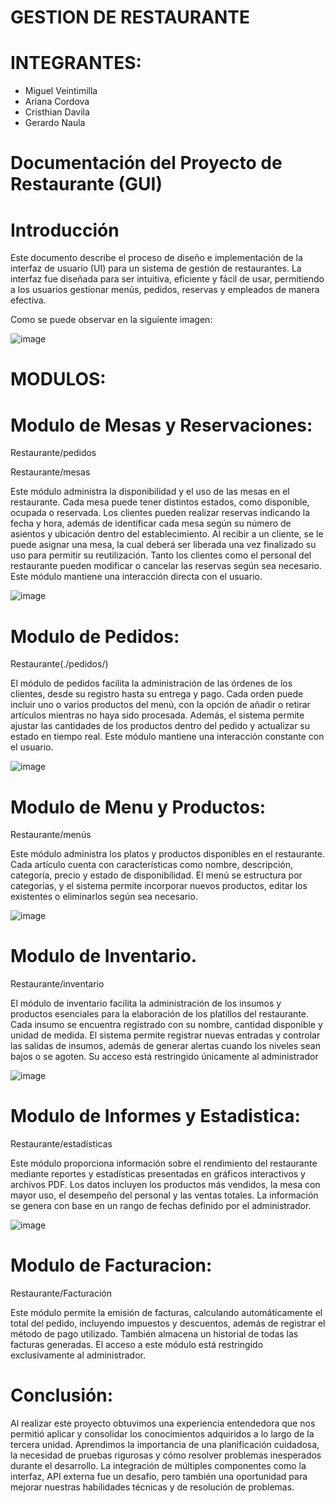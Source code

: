 
# GESTION DE RESTAURANTE

# INTEGRANTES: 

* Miguel Veintimilla
* Ariana Cordova
* Cristhian Davila
* Gerardo Naula


# Documentación del Proyecto de Restaurante (GUI)


# Introducción

Este documento describe el proceso de diseño e implementación de la interfaz de usuario (UI) para un sistema de gestión de restaurantes. La interfaz fue diseñada para ser intuitiva, eficiente y fácil de usar, permitiendo a los usuarios gestionar menús, pedidos, reservas y empleados de manera efectiva.

Como se puede observar en la siguiente imagen:


![image](https://github.com/user-attachments/assets/d348ee09-1257-4a91-923f-2888c2429647)


# MODULOS:


# Modulo de Mesas y Reservaciones:

Restaurante/pedidos

Restaurante/mesas

Este módulo administra la disponibilidad y el uso de las mesas en el restaurante. Cada mesa puede tener distintos estados, como disponible, ocupada o reservada. Los clientes pueden realizar reservas indicando la fecha y hora, además de identificar cada mesa según su número de asientos y ubicación dentro del establecimiento. Al recibir a un cliente, se le puede asignar una mesa, la cual deberá ser liberada una vez finalizado su uso para permitir su reutilización. Tanto los clientes como el personal del restaurante pueden modificar o cancelar las reservas según sea necesario. Este módulo mantiene una interacción directa con el usuario.

![image](https://github.com/user-attachments/assets/3441fb9b-dec0-465a-8b14-4b0c75635994)


# Modulo de Pedidos:

Restaurante(./pedidos/)

El módulo de pedidos facilita la administración de las órdenes de los clientes, desde su registro hasta su entrega y pago. Cada orden puede incluir uno o varios productos del menú, con la opción de añadir o retirar artículos mientras no haya sido procesada. Además, el sistema permite ajustar las cantidades de los productos dentro del pedido y actualizar su estado en tiempo real. Este módulo mantiene una interacción constante con el usuario.


![image](https://github.com/user-attachments/assets/dccf55e2-80ea-4c86-bb74-302cb8bdffa0)



# Modulo de Menu y Productos:

Restaurante/menús

Este módulo administra los platos y productos disponibles en el restaurante. Cada artículo cuenta con características como nombre, descripción, categoría, precio y estado de disponibilidad. El menú se estructura por categorías, y el sistema permite incorporar nuevos productos, editar los existentes o eliminarlos según sea necesario.


![image](https://github.com/user-attachments/assets/c7a11c1e-4cc0-432e-acaa-d78ee6998451)


# Modulo de Inventario.

Restaurante/inventario

El módulo de inventario facilita la administración de los insumos y productos esenciales para la elaboración de los platillos del restaurante. Cada insumo se encuentra registrado con su nombre, cantidad disponible y unidad de medida. El sistema permite registrar nuevas entradas y controlar las salidas de insumos, además de generar alertas cuando los niveles sean bajos o se agoten. Su acceso está restringido únicamente al administrador


![image](https://github.com/user-attachments/assets/e856f9c6-f77c-4fd4-aaf8-b1a1e0b63260)


# Modulo de Informes y Estadistica:

Restaurante/estadísticas

Este módulo proporciona información sobre el rendimiento del restaurante mediante reportes y estadísticas presentadas en gráficos interactivos y archivos PDF. Los datos incluyen los productos más vendidos, la mesa con mayor uso, el desempeño del personal y las ventas totales. La información se genera con base en un rango de fechas definido por el administrador.


![image](https://github.com/user-attachments/assets/db5fbbc8-f2ab-40b3-8a1b-ea14325d2516)


# Modulo de Facturacion:

Restaurante/Facturación

Este módulo permite la emisión de facturas, calculando automáticamente el total del pedido, incluyendo impuestos y descuentos, además de registrar el método de pago utilizado. También almacena un historial de todas las facturas generadas. El acceso a este módulo está restringido exclusivamente al administrador.


# Conclusión:

Al realizar este proyecto obtuvimos una experiencia entendedora que nos permitió aplicar y consolidar los conocimientos adquiridos a lo largo de la tercera unidad. Aprendimos la importancia de una planificación cuidadosa, la necesidad de pruebas rigurosas y cómo resolver problemas inesperados durante el desarrollo. La integración de múltiples componentes como la interfaz, API externa fue un desafío, pero también una oportunidad para mejorar nuestras habilidades técnicas y de resolución de problemas.


